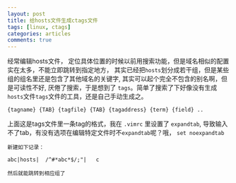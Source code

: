 ```yaml
---
layout: post
title: 给hosts文件生成ctags文件
tags: [linux, ctags]
categories: articles
comments: true
---
```

经常编辑hosts文件，
定位具体位置的时候以前用搜索功能，但是域名相似的配置实在太多，不能立即跳转到指定地方，
其实已经把`hosts`划分成若干组，但是某些组的组名里还是包含了其他域名的关键字,
其实可以起个完全不包含的别名啊，但是可读性不好,
厌倦了搜索，于是想到了 `tags`。简单了搜索了下好像没有生成`hosts`文件`tags`文件的工具，还是自己手动生成之。


`{tagname} {TAB} {tagfile} {TAB} {tagaddress} {term} {field} ..  `

上面这是tags文件里一条tag的格式，我在 `.vimrc` 里设置了 `expandtab`, 导致输入不了tab，有没有选项在编辑特定文件时不`expandtab`呢？哦， `set noexpandtab`

    新建如下记录：

    abc|hosts|  /^#*abc*$/;"|   c 

    然后就能跳转到相应组了


